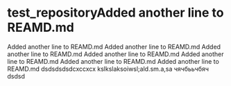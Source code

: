 # test_repositoryAdded another line to REAMD.md
Added another line to REAMD.md
Added another line to REAMD.md
Added another line to REAMD.md
Added another line to REAMD.md
Added another line to REAMD.md
Added another line to REAMD.md
Added another line to REAMD.md
dsdsdsdsdcxccxcx
kslkslaksoiwsl;ald.sm.a,sa
чячбььчбяч
dsdsd
